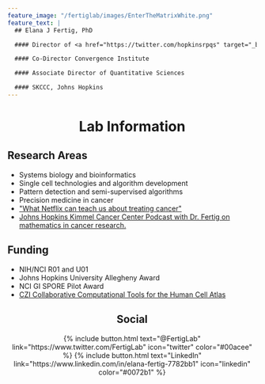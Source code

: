 ```yaml
---
feature_image: "/fertiglab/images/EnterTheMatrixWhite.png"
feature_text: |
  ## Elana J Fertig, PhD

  #### Director of <a href="https://twitter.com/hopkinsrpqs" target="_blank">@HopkinsRPQS</a>

  #### Co-Director Convergence Institute

  #### Associate Director of Quantitative Sciences

  #### SKCCC, Johns Hopkins
---
```


# <center>Lab Information</center>

## Research Areas
- Systems biology and bioinformatics
- Single cell technologies and algorithm development
- Pattern detection and semi-supervised algorithms
- Precision medicine in cancer
- <a href="https://theconversation.com/what-netflix-can-teach-us-about-treating-cancer-74806" target="_blank">"What Netflix can teach us about treating cancer"</a>
- <a href="https://itunes.apple.com/us/podcast/johns-hopkins-kimmel-cancer-center-podcasts/id1385159689?mt=2" target="_blank">Johns Hopkins Kimmel Cancer Center Podcast with Dr. Fertig on mathematics in cancer research.</a>

<!--## Recent News
- Recent work published in *Neuron and Cell Systems* develops new algorithms for single cell genomics to track cellular transitions in the developing retina <a href="https://www.eurekalert.org/pub_releases/2019-05/jhm-fac052419.php" target="_blank">"Finding a cell's true identity"</a>
- See our recent review to learn more about applications of matrix factorization to genomics <a href="https://doi.org/10.1101/196915" target="_blank">Stein-O'Brien et al. Enter the matrix: factorization uncovers knowledge from omics.</a>-->

## Funding
- NIH/NCI R01 and U01
- Johns Hopkins University Allegheny Award
- NCI GI SPORE Pilot Award
- <a href="https://www.hopkinsmedicine.org/news/media/releases/five_johns_hopkins_scientists_among_83_who_will_share_in_15_million_award_from_chan_zuckerberg_initiative_to_fund_computer_based_research_on_human_cells" target="_blank">CZI Collaborative Computational Tools for the Human Cell Atlas</a>

## <center>Social</center>

<center>{% include button.html text="@FertigLab" link="https://www.twitter.com/FertigLab" icon="twitter" color="#00acee" %} {% include button.html text="LinkedIn" link="https://www.linkedin.com/in/elana-fertig-7782bb1" icon="linkedin" color="#0072b1" %}</center>
